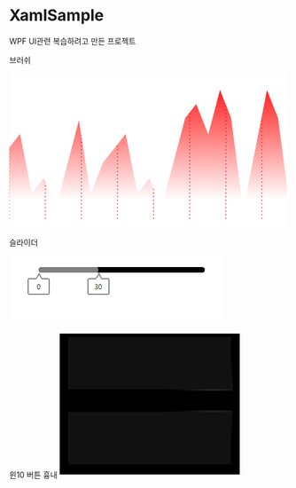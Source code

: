 # XamlSample

WPF UI관련 복습하려고 만든 프로젝트

브러쉬

![Alt text](/Images/MultipleBrush.png)


슬라이더

![Alt text](/Images/RangeSlider.png)

윈10 버튼 흉내
![Alt text](/Images/Win10Button.png)
